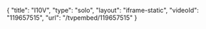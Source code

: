 {
    "title": "I10V",
    "type": "solo",
    "layout": "iframe-static",
    "videoId": "119657515",
    "url": "\/tvpembed\/119657515"
}